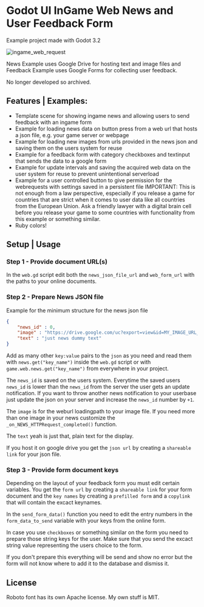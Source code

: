 
# Godot UI InGame Web News and User Feedback Form
Example project made with Godot 3.2

![ingame_web_request](https://user-images.githubusercontent.com/52464204/71317504-7ece0200-2482-11ea-853c-e046a3fb63b3.gif)

News Example uses Google Drive for hosting text and image files and Feedback Example uses Google Forms for collecting user feedback.

No longer developed so archived.

## Features | Examples:
- Template scene for showing ingame news and allowing users to send feedback with an ingame form
- Example for loading news data on button press from a web url that hosts a json file, e.g. your game server or webpage
- Example for loading new images from urls provided in the news json and saving them on the users system for reuse
- Example for a feedback form with category checkboxes and textinput that sends the data to a google form
- Example for update intervals and saving the acquired web data on the user system for reuse to prevent unintentional serverload
- Example for a user controlled button to give permission for the webrequests with settings saved in a persistent file
IMPORTANT: This is not enough from a law perspective, especially if you release a game for countries that are strict when it comes to user data like all countries from the European Union. Ask a friendly lawyer with a digital brain cell before you release your game to some countries with functionality from this example or something similar.
- Ruby colors!

## Setup | Usage

### Step 1 - Provide document URL(s)
In the `web.gd` script edit both the `news_json_file_url` and `web_form_url` with the paths to your online documents.

### Step 2 - Prepare News JSON file
Example for the minimum structure for the news json file
```json
{
	"news_id" : 0,    
	"image" : "https://drive.google.com/uc?export=view&id=MY_IMAGE_URL_WITH_ULTRA_LONG_RANDOMSYMBOLS_AND_NUMBERS",  
	"text" : "just news dummy text"
}
```
Add as many other `key:value` pairs to the `json` as you need and read them with `news.get("key_name")` inside the `web.gd` script or with `game.web.news.get("key_name")` from everywhere in your project.

The `news_id` is saved on the users system. Everytime the saved users `news_id` is lower than the `news_id` from the server the user gets an update notification. If you want to throw another news notification to your userbase just update the json on your server and increase the `news_id` number by `+1`.

The `image` is for the weburl loadingpath to your image file. If you need more than one image in your news customize the `_on_NEWS_HTTPRequest_completed()` function.

The `text` yeah is just that, plain text for the display.

If you host it on google drive you get the `json url` by creating a `shareable link` for your json file.

### Step 3 - Provide form document keys
Depending on the layout of your feedback form you must edit certain variables. You get the `form url` by creating a `shareable link` for your form document and the `key names` by creating a `prefilled form` and a `copylink` that will contain the excact keynames.

In the `send_form_data()` function you need to edit the entry numbers in the `form_data_to_send` variable with your keys from the online form.

In case you use `checkboxes` or something similar on the form you need to prepare those string keys for the user. Make sure that you send the excact string value representing the users choice to the form.

If you don't prepare this everything will be send and show no error but the form will not know where to add it to the database and dismiss it.


## License
Roboto font has its own Apache license. My own stuff is MIT.
